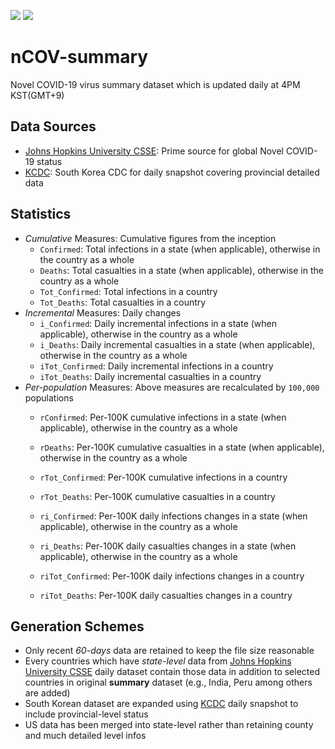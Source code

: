 ![](https://img.shields.io/github/last-commit/staedi/nCOV-summary/master) ![](https://img.shields.io/github/commit-activity/w/staedi/nCOV-summary)

# nCOV-summary
Novel COVID-19 virus summary dataset which is updated daily at 4PM KST(GMT+9)

## Data Sources
* [Johns Hopkins University CSSE](https://github.com/CSSEGISandData/COVID-19): Prime source for global Novel COVID-19 status
* [KCDC](http://ncov.mohw.go.kr): South Korea CDC for daily snapshot covering provincial detailed data

## Statistics
* *Cumulative* Measures: Cumulative figures from the inception
  * `Confirmed`: Total infections in a state (when applicable), otherwise in the country as a whole
  * `Deaths`: Total casualties in a state (when applicable), otherwise in the country as a whole 
  * `Tot_Confirmed`: Total infections in a country
  * `Tot_Deaths`: Total casualties in a country
* *Incremental* Measures: Daily changes
  * `i_Confirmed`: Daily incremental infections in a state (when applicable), otherwise in the country as a whole
  * `i_Deaths`: Daily incremental casualties in a state (when applicable), otherwise in the country as a whole 
  * `iTot_Confirmed`: Daily incremental infections in a country
  * `iTot_Deaths`: Daily incremental casualties in a country
* *Per-population* Measures: Above measures are recalculated by `100,000` populations
  * `rConfirmed`: Per-100K cumulative infections in a state (when applicable), otherwise in the country as a whole
  * `rDeaths`: Per-100K cumulative casualties in a state (when applicable), otherwise in the country as a whole 
  * `rTot_Confirmed`: Per-100K cumulative infections in a country
  * `rTot_Deaths`: Per-100K cumulative casualties in a country
  
  * `ri_Confirmed`: Per-100K daily infections changes in a state (when applicable), otherwise in the country as a whole
  * `ri_Deaths`: Per-100K daily casualties changes  in a state (when applicable), otherwise in the country as a whole 
  * `riTot_Confirmed`: Per-100K daily infections changes in a country
  * `riTot_Deaths`: Per-100K daily casualties changes in a country

## Generation Schemes
* Only recent *60-days* data are retained to keep the file size reasonable
* Every countries which have *state-level* data from [Johns Hopkins University CSSE](https://github.com/CSSEGISandData/COVID-19) daily dataset contain those data in addition to selected countries in original **summary** dataset (e.g., India, Peru among others are added)
* South Korean dataset are expanded using [KCDC](http://ncov.mohw.go.kr) daily snapshot to include provincial-level status
* US data has been merged into state-level rather than retaining county and much detailed level infos
